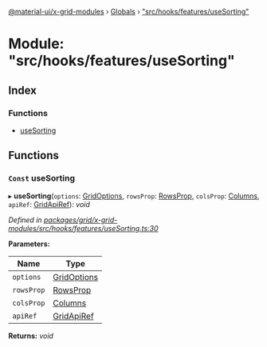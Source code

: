 [@material-ui/x-grid-modules](../README.md) › [Globals](../globals.md) › ["src/hooks/features/useSorting"](_src_hooks_features_usesorting_.md)

# Module: "src/hooks/features/useSorting"

## Index

### Functions

- [useSorting](_src_hooks_features_usesorting_.md#const-usesorting)

## Functions

### `Const` useSorting

▸ **useSorting**(`options`: [GridOptions](../interfaces/_src_models_gridoptions_.gridoptions.md), `rowsProp`: [RowsProp](_src_models_rows_.md#rowsprop), `colsProp`: [Columns](_src_models_coldef_coldef_.md#columns), `apiRef`: [GridApiRef](_src_models_gridapiref_.md#gridapiref)): _void_

_Defined in [packages/grid/x-grid-modules/src/hooks/features/useSorting.ts:30](https://github.com/mui-org/material-ui-x/blob/a679779/packages/grid/x-grid-modules/src/hooks/features/useSorting.ts#L30)_

**Parameters:**

| Name       | Type                                                                 |
| ---------- | -------------------------------------------------------------------- |
| `options`  | [GridOptions](../interfaces/_src_models_gridoptions_.gridoptions.md) |
| `rowsProp` | [RowsProp](_src_models_rows_.md#rowsprop)                            |
| `colsProp` | [Columns](_src_models_coldef_coldef_.md#columns)                     |
| `apiRef`   | [GridApiRef](_src_models_gridapiref_.md#gridapiref)                  |

**Returns:** _void_

